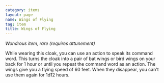 ```yaml
---
category: items
layout: page
name: Wings of Flying
tag: item
title: Wings of Flying 
---
```


_Wondrous item, rare (requires attunement)_ 

While wearing this cloak, you can use an action to speak its command word. This turns the cloak into a pair of bat wings or bird wings on your back for 1 hour or until you repeat the command word as an action. The wings give you a flying speed of 60 feet. When they disappear, you can't use them again for 1d12 hours.
